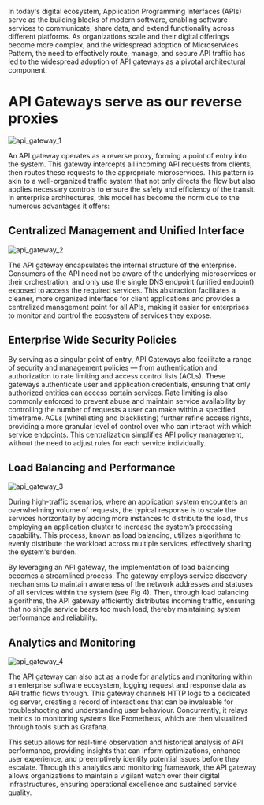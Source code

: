 In today's digital ecosystem, Application Programming Interfaces (APIs) serve as the building blocks of modern software, enabling software services to communicate, share data, and extend functionality across different platforms. As organizations scale and their digital offerings become more complex, and the widespread adoption of Microservices Pattern, the need to effectively route, manage, and secure API traffic has led to the widespread adoption of API gateways as a pivotal architectural component.

# API Gateways serve as our reverse proxies

![api_gateway_1](/docs/api_gateway1.png)

An API gateway operates as a reverse proxy, forming a point of entry into the system. This gateway intercepts all incoming API requests from clients, then routes these requests to the appropriate microservices. This pattern is akin to a well-organized traffic system that not only directs the flow but also applies necessary controls to ensure the safety and efficiency of the transit. In enterprise architectures, this model has become the norm due to the numerous advantages it offers:

## Centralized Management and Unified Interface

![api_gateway_2](/docs/api_gateway2.png)

The API gateway encapsulates the internal structure of the enterprise. Consumers of the API need not be aware of the underlying microservices or their orchestration, and only use the single DNS endpoint (unified endpoint) exposed to access the required services. This abstraction facilitates a cleaner, more organized interface for client applications and provides a centralized management point for all APIs, making it easier for enterprises to monitor and control the ecosystem of services they expose.

## Enterprise Wide Security Policies

By serving as a singular point of entry, API Gateways also facilitate a range of security and management policies — from authentication and authorization to rate limiting and access control lists (ACLs). These gateways authenticate user and application credentials, ensuring that only authorized entities can access certain services. Rate limiting is  also commonly enforced to prevent abuse and maintain service availability by controlling the number of requests a user can make within a specified timeframe. ACLs (whitelisting and blacklisting) further refine access rights, providing a more granular level of control over who can interact with which service endpoints. This centralization simplifies API policy management, without the need to adjust rules for each service individually.

## Load Balancing and Performance

![api_gateway_3](/docs/api_gateway3.png)

During high-traffic scenarios, where an application system encounters an overwhelming volume of requests, the typical response is to scale the services horizontally by adding more instances to distribute the load, thus employing an application cluster to increase the system’s processing capability. This process, known as load balancing, utilizes algorithms to evenly distribute the workload across multiple services, effectively sharing the system's burden.  

By leveraging an API gateway, the implementation of load balancing becomes a streamlined process. The gateway employs service discovery mechanisms to maintain awareness of the network addresses and statuses of all services within the system (see Fig 4). Then, through load balancing algorithms, the API gateway efficiently distributes incoming traffic, ensuring that no single service bears too much load, thereby maintaining system performance and reliability.

## Analytics and Monitoring

![api_gateway_4](/docs/api_gateway4.png)

The API gateway can also act as a node for analytics and monitoring within an enterprise software ecosystem, logging request and response data as API traffic flows through. This gateway channels HTTP logs to a dedicated log server, creating a record of interactions that can be invaluable for troubleshooting and understanding user behaviour. Concurrently, it relays metrics to monitoring systems like Prometheus, which are then visualized through tools such as Grafana.  

This setup allows for real-time observation and historical analysis of API performance, providing insights that can inform optimizations, enhance user experience, and preemptively identify potential issues before they escalate. Through this analytics and monitoring framework, the API gateway allows organizations to maintain a vigilant watch over their digital infrastructures, ensuring operational excellence and sustained service quality.
